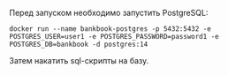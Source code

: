 Перед запуском необходимо запустить PostgreSQL:

`docker run --name bankbook-postgres -p 5432:5432 -e POSTGRES_USER=user1 -e POSTGRES_PASSWORD=password1 -e POSTGRES_DB=bankbook -d postgres:14
`

Затем накатить sql-скрипты на базу.
